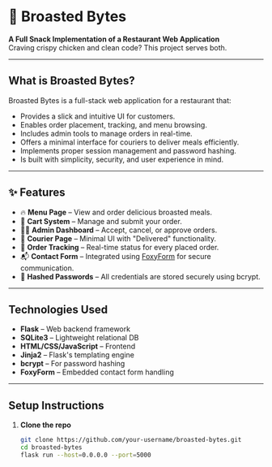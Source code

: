 # 🍗 Broasted Bytes

**A Full Snack Implementation of a Restaurant Web Application**  
Craving crispy chicken and clean code? This project serves both.

---

## What is Broasted Bytes?

Broasted Bytes is a full-stack web application for a restaurant that:

- Provides a slick and intuitive UI for customers.
- Enables order placement, tracking, and menu browsing.
- Includes admin tools to manage orders in real-time.
- Offers a minimal interface for couriers to deliver meals efficiently.
- Implements proper session management and password hashing.
- Is built with simplicity, security, and user experience in mind.

---

## ✨ Features

- 🔥 **Menu Page** – View and order delicious broasted meals.
- 🛒 **Cart System** – Manage and submit your order.
- 🧑‍💼 **Admin Dashboard** – Accept, cancel, or approve orders.
- 🚚 **Courier Page** – Minimal UI with "Delivered" functionality.
- 🧾 **Order Tracking** – Real-time status for every placed order.
- 📬 **Contact Form** – Integrated using [FoxyForm](https://www.foxyform.com) for secure communication.
- 🔐 **Hashed Passwords** – All credentials are stored securely using bcrypt.

---

## Technologies Used

- **Flask** – Web backend framework
- **SQLite3** – Lightweight relational DB
- **HTML/CSS/JavaScript** – Frontend
- **Jinja2** – Flask's templating engine
- **bcrypt** – For password hashing
- **FoxyForm** – Embedded contact form handling

---

## Setup Instructions

1. **Clone the repo**  
   ```bash
   git clone https://github.com/your-username/broasted-bytes.git
   cd broasted-bytes
   flask run --host=0.0.0.0 --port=5000
